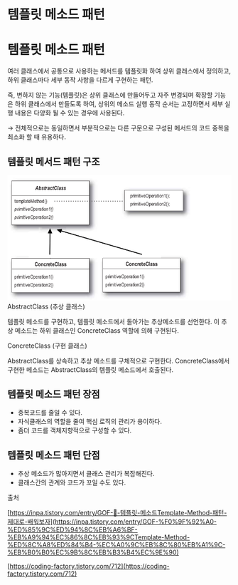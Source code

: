 # 템플릿 메소드 패턴

# 템플릿 메소드 패턴

여러 클래스에서 공통으로 사용하는 메서드를 템플릿화 하여 상위 클래스에서 정의하고, 하위 클래스마다 세부 동작 사항을 다르게 구현하는 패턴.

즉, 변하지 않는 기능(템플릿)은 상위 클래스에 만들어두고 자주 변경되며 확장할 기능은 하위 클래스에서 만들도록 하여, 상위의 메소드 실행 동작 순서는 고정하면서 세부 실행 내용은 다양화 될 수 있는 경우에 사용된다. 

→ 전체적으로는 동일하면서 부분적으로는 다른 구문으로 구성된 메서드의 코드 중복을 최소화 할 때 유용하다.

## 템플릿 메서드 패턴 구조

![Untitled](images/템플릿메소드.png)
AbstractClass (추상 클래스)

템플릿 메소드를 구현하고, 템플릿 메소드에서 돌아가는 추상메소드를 선언한다. 이 추상 메소드는 하위 클래스인 ConcreteClass 역할에 의해 구현된다.

ConcreteClass (구현 클래스)

AbstractClass를 상속하고 추상 메소드를 구체적으로 구현한다. ConcreteClass에서 구현한 메소드는 AbstractClass의 템플릿 메소드에서 호출된다. 

## 템플릿 메소드 패턴 장점

- 중복코드를 줄일 수 있다.
- 자식클래스의 역할을 줄여 핵심 로직의 관리가 용이하다.
- 좀더 코드를 객체지향적으로 구성할 수 있다.

## 템플릿 메소드 패턴 단점

- 추상 메소드가 많아지면서 클래스 관리가 복잡해진다.
- 클래스간의 관계와 코드가 꼬일 수도 있다.

출처

[https://inpa.tistory.com/entry/GOF-💠-템플릿-메소드Template-Method-패턴-제대로-배워보자](https://inpa.tistory.com/entry/GOF-%F0%9F%92%A0-%ED%85%9C%ED%94%8C%EB%A6%BF-%EB%A9%94%EC%86%8C%EB%93%9CTemplate-Method-%ED%8C%A8%ED%84%B4-%EC%A0%9C%EB%8C%80%EB%A1%9C-%EB%B0%B0%EC%9B%8C%EB%B3%B4%EC%9E%90)

[https://coding-factory.tistory.com/712](https://coding-factory.tistory.com/712)